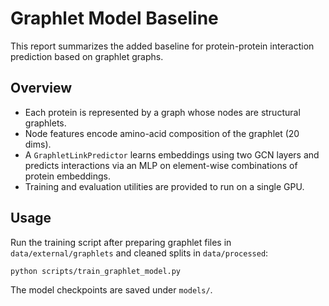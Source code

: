 # Graphlet Model Baseline

This report summarizes the added baseline for protein-protein interaction prediction based on graphlet graphs.

## Overview
- Each protein is represented by a graph whose nodes are structural graphlets.
- Node features encode amino-acid composition of the graphlet (20 dims).
- A `GraphletLinkPredictor` learns embeddings using two GCN layers and predicts interactions via an MLP on element-wise combinations of protein embeddings.
- Training and evaluation utilities are provided to run on a single GPU.

## Usage
Run the training script after preparing graphlet files in `data/external/graphlets` and cleaned splits in `data/processed`:

```bash
python scripts/train_graphlet_model.py
```

The model checkpoints are saved under `models/`.
